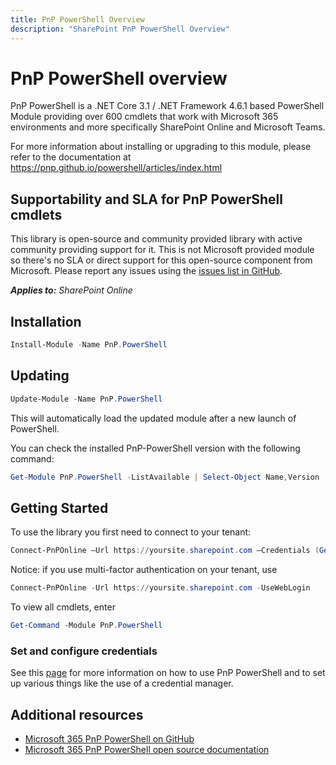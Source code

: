 ```yaml
---
title: PnP PowerShell Overview
description: "SharePoint PnP PowerShell Overview"
---
```



# PnP PowerShell overview

PnP PowerShell is a .NET Core 3.1 / .NET Framework 4.6.1 based PowerShell Module providing over 600 cmdlets that work with Microsoft 365 environments and more specifically SharePoint Online and Microsoft Teams.

For more information about installing or upgrading to this module, please refer to the documentation at https://pnp.github.io/powershell/articles/index.html

## Supportability and SLA for PnP PowerShell cmdlets

This library is open-source and community provided library with active community providing support for it. This is not Microsoft provided module so there's no SLA or direct support for this open-source component from Microsoft. Please report any issues using the [issues list in GitHub](https://github.com/pnp/powershell/issues).

_**Applies to:** SharePoint Online_

## Installation #

```powershell
Install-Module -Name PnP.PowerShell
```

## Updating ##

```powershell
Update-Module -Name PnP.PowerShell
``` 

This will automatically load the updated module after a new launch of PowerShell.

You can check the installed PnP-PowerShell version with the following command:

```powershell
Get-Module PnP.PowerShell -ListAvailable | Select-Object Name,Version | Sort-Object Version -Descending
```

## Getting Started #

To use the library you first need to connect to your tenant:

```powershell
Connect-PnPOnline –Url https://yoursite.sharepoint.com –Credentials (Get-Credential)
```

Notice: if you use multi-factor authentication on your tenant, use 

```powershell
Connect-PnPOnline -Url https://yoursite.sharepoint.com -UseWebLogin
```

To view all cmdlets, enter

```powershell
Get-Command -Module PnP.PowerShell
```

### Set and configure credentials ##
See this [page](https://pnp.github.io/powershell/) for more information on how to use PnP PowerShell and to set up various things like the use of a credential manager.



## Additional resources
<a name="bk_addresources"> </a>

-  [Microsoft 365 PnP PowerShell on GitHub](https://github.com/pnp/PnP-PowerShell)
-  [Microsoft 365 PnP PowerShell open source documentation](https://pnp.github.io/powershell)

